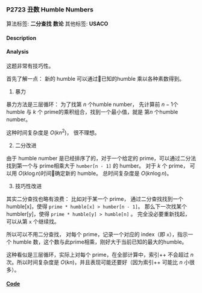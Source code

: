 
### P2723 丑数 Humble Numbers

算法标签: **二分查找** **数论**
其他标签: **USACO**

#### Description


#### Analysis

这题非常有技巧性。

首先了解一点： 新的 humble 可以通过已知的humble 乘以各种素数得到。

1. 暴力

暴力方法是三层循环： 为了找第 $n$ 个humble number， 先计算前 $n-1$个 humble 与 $k$ 个 prime的乘积组合，找到一个最小值，就是 第$n$ 个humble number。

这种时间复杂度是 $O(kn^2)$， 很不理想。

2. 二分改进

由于 humble number 是已经排序了的，对于一个给定的 prime，可以通过二分法找到第一个与 prime相乘大于 `humber[n - 1]` 的 humber。 对于 $k$ 个 prime， 可以用 $O(k\log n)$时间确定新的 humble。 总时间复杂度是 $O(kn\log n)$。 

3. 技巧性改进

其实二分查找也略有浪费： 比如对于某一个 prime， 通过二分查找找到一个 humble[x]，使得 `prime * humble[x] > humber[n - 1]`。 那么下一次找某个 humbler[y]，使得 `prime * humble[y] > humble[n]` 。 完全没必要重新找起， 可以从第 `x` 个继续找。

所以可以不用二分查找， 对每个 prime，记录一个对应的 index（即 `x`），指示一个 humble 数，这个数与此prime相乘，刚好大于当前已知的最大的humble。

这种看似是三层循环，实际上对每个 prime，在全部计算中，索引++ 不会超过 $n$ 次。所以时间复杂度是 $O(kn)$，并且表现可能还要好（因为索引++ 可能比 $n$ 小很多）。





#### [Code](../../cpp/27/p2723.cpp)


